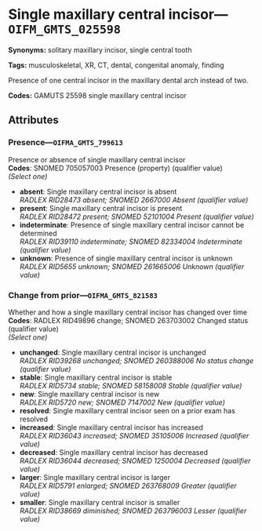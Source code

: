 # Single maxillary central incisor—`OIFM_GMTS_025598`

**Synonyms:** solitary maxillary incisor, single central tooth

**Tags:** musculoskeletal, XR, CT, dental, congenital anomaly, finding

Presence of one central incisor in the maxillary dental arch instead of two.

**Codes:** GAMUTS 25598 single maxillary central incisor

## Attributes

### Presence—`OIFMA_GMTS_799613`

Presence or absence of single maxillary central incisor  
**Codes**: SNOMED 705057003 Presence (property) (qualifier value)  
*(Select one)*

- **absent**: Single maxillary central incisor is absent  
_RADLEX RID28473 absent; SNOMED 2667000 Absent (qualifier value)_
- **present**: Single maxillary central incisor is present  
_RADLEX RID28472 present; SNOMED 52101004 Present (qualifier value)_
- **indeterminate**: Presence of single maxillary central incisor cannot be determined  
_RADLEX RID39110 indeterminate; SNOMED 82334004 Indeterminate (qualifier value)_
- **unknown**: Presence of single maxillary central incisor is unknown  
_RADLEX RID5655 unknown; SNOMED 261665006 Unknown (qualifier value)_

### Change from prior—`OIFMA_GMTS_821583`

Whether and how a single maxillary central incisor has changed over time  
**Codes**: RADLEX RID49896 change; SNOMED 263703002 Changed status (qualifier value)  
*(Select one)*

- **unchanged**: Single maxillary central incisor is unchanged  
_RADLEX RID39268 unchanged; SNOMED 260388006 No status change (qualifier value)_
- **stable**: Single maxillary central incisor is stable  
_RADLEX RID5734 stable; SNOMED 58158008 Stable (qualifier value)_
- **new**: Single maxillary central incisor is new  
_RADLEX RID5720 new; SNOMED 7147002 New (qualifier value)_
- **resolved**: Single maxillary central incisor seen on a prior exam has resolved  
- **increased**: Single maxillary central incisor has increased  
_RADLEX RID36043 increased; SNOMED 35105006 Increased (qualifier value)_
- **decreased**: Single maxillary central incisor has decreased  
_RADLEX RID36044 decreased; SNOMED 1250004 Decreased (qualifier value)_
- **larger**: Single maxillary central incisor is larger  
_RADLEX RID5791 enlarged; SNOMED 263768009 Greater (qualifier value)_
- **smaller**: Single maxillary central incisor is smaller  
_RADLEX RID38669 diminished; SNOMED 263796003 Lesser (qualifier value)_